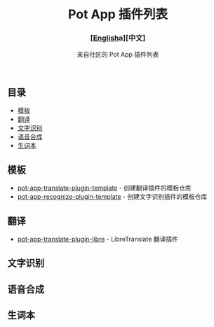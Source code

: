 <div align="center">
<h1>Pot App 插件列表</h1>

<h3>[<a href='./README.md'>English</a>a][中文]</h3>

来自社区的 Pot App 插件列表

<br />

</div>

## 目录

- [模板](#template)
- [翻译](#translate)
- [文字识别](#recognize)
- [语音合成](#tts)
- [生词本](#collection)

## 模板

- [pot-app-translate-plugin-template](https://github.com/pot-app/pot-app-translate-plugin-template) - 创建翻译插件的模板仓库
- [pot-app-recognize-plugin-template](https://github.com/pot-app/pot-app-recognize-plugin-template) - 创建文字识别插件的模板仓库

## 翻译

- [pot-app-translate-plugin-libre](https://github.com/Integral-Tech/pot-app-translate-plugin-libre) - LibreTranslate 翻译插件

## 文字识别

## 语音合成

## 生词本
